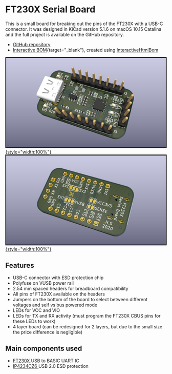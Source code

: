 # FT230X Serial Board
This is a small board for breaking out the pins of the FT230X with a USB-C connector.
It was designed in KiCad version 5.1.6 on macOS 10.15 Catalina and the full project is available on the GitHub repository.

- [GitHub repository <i class="fa fa-external-link"></i>](https://github.com/hampussandberg/esp-boards/tree/master/FT230X-Serial-Board)
- [Interactive BOM](FT230X-Serial-Board-ibom.html){target="\_blank"}, created using [InteractiveHtmlBom <i class="fa fa-external-link"></i>](https://github.com/openscopeproject/InteractiveHtmlBom)

[![](3d-top.png){style="width:100%"}](3d-top.png)
[![](3d-bottom.png){style="width:100%"}](3d-bottom.png)

## Features
- USB-C connector with ESD protection chip
- Polyfuse on VUSB power rail
- 2.54 mm spaced headers for breadboard compatibility
- All pins of FT230X available on the headers
- Jumpers on the bottom of the board to select between different voltages and self vs bus powered mode
- LEDs for VCC and VIO
- LEDs for TX and RX activity (must program the FT230X CBUS pins for these LEDs to work)
- 4 layer board (can be redesigned for 2 layers, but due to the small size the price difference is negligible)

## Main components used
- [FT230X <i class="fa fa-external-link"></i>](https://www.ftdichip.com/Support/Documents/DataSheets/ICs/DS_FT230X.pdf) USB to BASIC UART IC
- [IP4234CZ6 <i class="fa fa-external-link"></i>](https://assets.nexperia.com/documents/data-sheet/IP4234CZ6.pdf) USB 2.0 ESD protection
